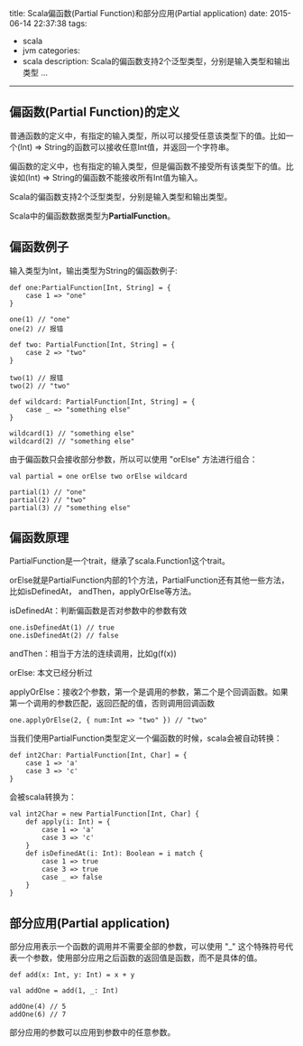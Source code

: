 title: Scala偏函数(Partial Function)和部分应用(Partial application)
date: 2015-06-14 22:37:38
tags:
- scala
- jvm
categories:
- scala
description: Scala的偏函数支持2个泛型类型，分别是输入类型和输出类型 ...

---------------


## 偏函数(Partial Function)的定义 ##

普通函数的定义中，有指定的输入类型，所以可以接受任意该类型下的值。比如一个(Int) => String的函数可以接收任意Int值，并返回一个字符串。

偏函数的定义中，也有指定的输入类型，但是偏函数不接受所有该类型下的值。比诶如(Int) => String的偏函数不能接收所有Int值为输入。

Scala的偏函数支持2个泛型类型，分别是输入类型和输出类型。

Scala中的偏函数数据类型为**PartialFunction**。

## 偏函数例子 ##

输入类型为Int，输出类型为String的偏函数例子:

	def one:PartialFunction[Int, String] = {
    	case 1 => "one"
    }
    
    one(1) // "one"
    one(2) // 报错
    
	def two: PartialFunction[Int, String] = {
    	case 2 => "two"
    }
    
    two(1) // 报错
    two(2) // "two"
    
    def wildcard: PartialFunction[Int, String] = {
    	case _ => "something else"
    }
    
    wildcard(1) // "something else"
    wildcard(2) // "something else"
    

由于偏函数只会接收部分参数，所以可以使用 "orElse" 方法进行组合：

	val partial = one orElse two orElse wildcard
    
    partial(1) // "one"
    partial(2) // "two"
    partial(3) // "something else"
    

## 偏函数原理 ##

PartialFunction是一个trait，继承了scala.Function1这个trait。

orElse就是PartialFunction内部的1个方法，PartialFunction还有其他一些方法，比如isDefinedAt， andThen，applyOrElse等方法。

isDefinedAt：判断偏函数是否对参数中的参数有效

	one.isDefinedAt(1) // true
    one.isDefinedAt(2) // false

andThen：相当于方法的连续调用，比如g(f(x))

orElse: 本文已经分析过

applyOrElse：接收2个参数，第一个是调用的参数，第二个是个回调函数。如果第一个调用的参数匹配，返回匹配的值，否则调用回调函数

	one.applyOrElse(2, { num:Int => "two" }) // "two"
    


当我们使用PartialFunction类型定义一个偏函数的时候，scala会被自动转换：

	def int2Char: PartialFunction[Int, Char] = {
    	case 1 => 'a'
        case 3 => 'c'
    }
    
会被scala转换为：

	val int2Char = new PartialFunction[Int, Char] {
    	def apply(i: Int) = {
        	case 1 => 'a'
            case 3 => 'c'
        }
        def isDefinedAt(i: Int): Boolean = i match {
        	case 1 => true
            case 3 => true
            case _ => false
        }
    }

## 部分应用(Partial application) ##

部分应用表示一个函数的调用并不需要全部的参数，可以使用 "_" 这个特殊符号代表一个参数，使用部分应用之后函数的返回值是函数，而不是具体的值。

	def add(x: Int, y: Int) = x + y
    
    val addOne = add(1, _: Int)
    
    addOne(4) // 5
    addOne(6) // 7

部分应用的参数可以应用到参数中的任意参数。
	






    
    
    

